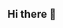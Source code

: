 ## Hi there 👋
<!--
- 🔭 个人信息-张孙无忌
哈尔滨工业大学（深圳）-计算机与电子通信-通信技术与芯片领域
- 🌱 荣誉
- 👯 编程语言
C
- 🤔 科研与开发框架
Git
VScode
- 💬 科研项目
- 📫 联系方式
哈工深邮箱-2025310619@stu.hit.edu.cn
QQ-641648638
-->
